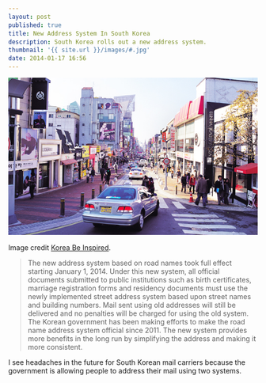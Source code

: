 ```yaml
---
layout: post
published: true
title: New Address System In South Korea
description: South Korea rolls out a new address system.
thumbnail: '{{ site.url }}/images/#.jpg'
date: 2014-01-17 16:56
---
```

![Street in South Korea](/images/south-korea-street.jpeg)

<p class="image-caption">Image credit <a href="http://english.visitkorea.or.kr/enu/FU/FU_EN_15.jsp?cid=1886379">Korea Be Inspired</a>.</p>

> The new address system based on road names took full effect starting January 1, 2014. Under this new system, all official documents submitted to public institutions such as birth certificates, marriage registration forms and residency documents must use the newly implemented street address system based upon street names and building numbers. Mail sent using old addresses will still be delivered and no penalties will be charged for using the old system. The Korean government has been making efforts to make the road name address system official since 2011. The new system provides more benefits in the long run by simplifying the address and making it more consistent.

I see headaches in the future for South Korean mail carriers because the government is allowing people to address their mail using two systems.